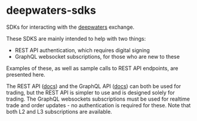 # deepwaters-sdks

SDKs for interacting with the [deepwaters](https://deepwaters.xyz) exchange.

These SDKS are mainly intended to help with two things:
* REST API authentication, which requires digital signing
* GraphQL websocket subscriptions, for those who are new to these

Examples of these, as well as sample calls to REST API endpoints, are presented here.

The REST API ([docs](https://rest.docs.api.deepwaters.xyz)) and the GraphQL API ([docs](https://docs.api.deepwaters.xyz)) can both be used for trading, but the REST API is simpler to use and is designed solely for trading. The GraphQL websockets subscriptions must be used for realtime trade and order updates - no authentication is required for these. Note that both L2 and L3 subscriptions are available.
